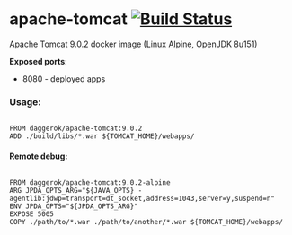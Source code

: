 # apache-tomcat [![Build Status](https://travis-ci.org/daggerok/apache-tomcat.svg?branch=master)](https://travis-ci.org/daggerok/apache-tomcat)
Apache Tomcat 9.0.2 docker image (Linux Alpine, OpenJDK 8u151)

**Exposed ports**:

- 8080 - deployed apps

### Usage:

```

FROM daggerok/apache-tomcat:9.0.2
ADD ./build/libs/*.war ${TOMCAT_HOME}/webapps/
```

#### Remote debug:

```

FROM daggerok/apache-tomcat:9.0.2-alpine
ARG JPDA_OPTS_ARG="${JAVA_OPTS} -agentlib:jdwp=transport=dt_socket,address=1043,server=y,suspend=n"
ENV JPDA_OPTS="${JPDA_OPTS_ARG}"
EXPOSE 5005
COPY ./path/to/*.war ./path/to/another/*.war ${TOMCAT_HOME}/webapps/
```
